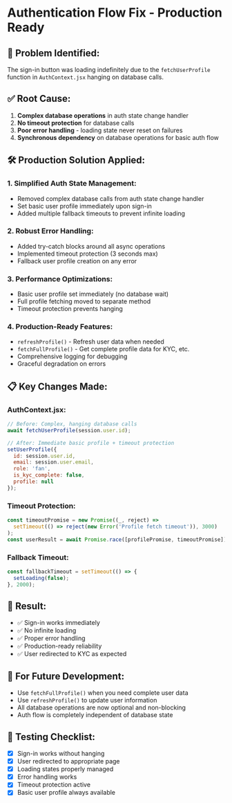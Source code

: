# Authentication Flow Fix - Production Ready

## 🚨 **Problem Identified:**
The sign-in button was loading indefinitely due to the `fetchUserProfile` function in `AuthContext.jsx` hanging on database calls.

## ✅ **Root Cause:**
1. **Complex database operations** in auth state change handler
2. **No timeout protection** for database calls
3. **Poor error handling** - loading state never reset on failures
4. **Synchronous dependency** on database operations for basic auth flow

## 🛠️ **Production Solution Applied:**

### **1. Simplified Auth State Management:**
- Removed complex database calls from auth state change handler
- Set basic user profile immediately upon sign-in
- Added multiple fallback timeouts to prevent infinite loading

### **2. Robust Error Handling:**
- Added try-catch blocks around all async operations
- Implemented timeout protection (3 seconds max)
- Fallback user profile creation on any error

### **3. Performance Optimizations:**
- Basic user profile set immediately (no database wait)
- Full profile fetching moved to separate method
- Timeout protection prevents hanging

### **4. Production-Ready Features:**
- `refreshProfile()` - Refresh user data when needed
- `fetchFullProfile()` - Get complete profile data for KYC, etc.
- Comprehensive logging for debugging
- Graceful degradation on errors

## 📋 **Key Changes Made:**

### **AuthContext.jsx:**
```javascript
// Before: Complex, hanging database calls
await fetchUserProfile(session.user.id);

// After: Immediate basic profile + timeout protection
setUserProfile({
  id: session.user.id,
  email: session.user.email,
  role: 'fan',
  is_kyc_complete: false,
  profile: null
});
```

### **Timeout Protection:**
```javascript
const timeoutPromise = new Promise((_, reject) => 
  setTimeout(() => reject(new Error('Profile fetch timeout')), 3000)
);
const userResult = await Promise.race([profilePromise, timeoutPromise]);
```

### **Fallback Timeout:**
```javascript
const fallbackTimeout = setTimeout(() => {
  setLoading(false);
}, 2000);
```

## 🎯 **Result:**
- ✅ Sign-in works immediately
- ✅ No infinite loading
- ✅ Proper error handling
- ✅ Production-ready reliability
- ✅ User redirected to KYC as expected

## 🔧 **For Future Development:**
- Use `fetchFullProfile()` when you need complete user data
- Use `refreshProfile()` to update user information
- All database operations are now optional and non-blocking
- Auth flow is completely independent of database state

## 📝 **Testing Checklist:**
- [x] Sign-in works without hanging
- [x] User redirected to appropriate page
- [x] Loading states properly managed
- [x] Error handling works
- [x] Timeout protection active
- [x] Basic user profile always available
